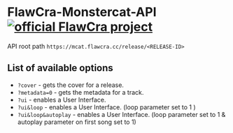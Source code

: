 # FlawCra-Monstercat-API [![official FlawCra project](https://flawcra.cc/img/badges/official_flat.svg)](https://github.com/FlawCra)

API root path ```https://mcat.flawcra.cc/release/<RELEASE-ID>```

List of available options
------------------
* ```?cover``` - gets the cover for a release.
* ```?metadata=0``` - gets the metadata for a track.
* ```?ui``` - enables a User Interface.
* ```?ui&loop``` - enables a User Interface. (loop parameter set to 1 )
* ```?ui&loop&autoplay``` - enables a User Interface. (loop parameter set to 1 & autoplay parameter on first song set to 1)
